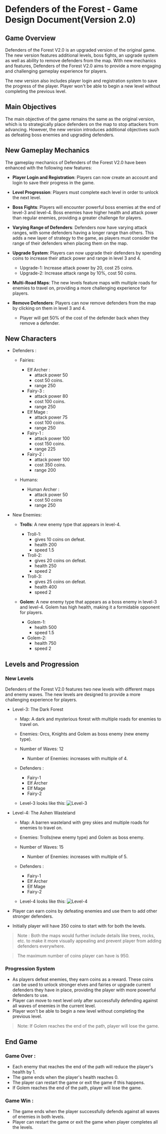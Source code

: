 # Defenders of the Forest - Game Design Document(Version 2.0)

## Game Overview
Defenders of the Forest V2.0 is an upgraded version of the original game. The new version features additional levels, boss fights, an upgrade system as well as ability to remove defenders from the map. With new mechanics and features, Defenders of the Forest V2.0 aims to provide a more engaging and challenging gameplay experience for players.

The new version also includes player login and registration system to save the progress of the player. Player won't be able to begin a new level without completing the previous level.

## Main Objectives
The main objective of the game remains the same as the original version, which is to strategically place defenders on the map to stop attackers from advancing. However, the new version introduces additional objectives such as defeating boss enemies and upgrading defenders.

## New Gameplay Mechanics

The gameplay mechanics of Defenders of the Forest V2.0 have been enhanced with the following new features:

- **Player Login and Registration**: Players can now create an account and login to save their progress in the game.

- **Level Progression**: Players must complete each level in order to unlock the next level.

- **Boss Fights**: Players will encounter powerful boss enemies at the end of level-3 and level-4. Boss enemies have higher health and attack power than regular enemies, providing a greater challenge for players. 

- **Varying Range of Defenders**: Defenders now have varying attack ranges, with some defenders having a longer range than others. This adds a new layer of strategy to the game, as players must consider the range of their defenders when placing them on the map.

- **Upgrade System**: Players can now upgrade their defenders by spending coins to increase their attack power and range in level 3 and 4.
    - Upgrade-1: Increase attack power by 20, cost 25 coins.
    - Upgrade-2: Increase attack range by 10%, cost 50 coins.

- **Multi-Road Maps**: The new levels feature maps with multiple roads for enemies to travel on, providing a more challenging experience for players.

- **Remove Defenders**: Players can now remove defenders from the map by clicking on them in level 3 and 4.
    - Player will get 50% of the cost of the defender back when they remove a defender.

## New Characters
- Defenders : 
    - Fairies:
        - Elf Archer : 
            - attack power 50 
            - cost 50 coins.
            - range 250
        - Fairy-3 : 
            - attack power 80
            - cost 100 coins.
            - range 250
        - Elf Mage : 
            - attack power 75
            - cost 100 coins.
            - range 250
        - Fairy-1 : 
            - attack power 100
            - cost 150 coins.
            - range 225
        - Fairy-2 : 
            - attack power 100
            - cost 350 coins.
            - range 200
        
    - Humans:
        - Human Archer : 
            - attack power 50
            - cost 50 coins
            - range 250

- New Enemies:
    - **Trolls**: A new enemy type that appears in level-4. 
        - Troll-1: 
            - gives 10 coins on defeat.
            - health 200
            - speed 1.5
        - Troll-2: 
            - gives 20 coins on defeat.
            - health 250
            - speed 2
        - Troll-3: 
            - gives 25 coins on defeat.
            - health 400
            - speed 2

    - **Golem**: A new enemy type that appears as a boss enemy in level-3 and level-4. Golem has high health, making it a formidable opponent for players.
        - Golem-1: 
            - health 500
            - speed 1.5
        - Golem-2: 
            - health 750
            - speed 2

## Levels and Progression

### New Levels
Defenders of the Forest V2.0 features two new levels with different maps and enemy waves. The new levels are designed to provide a more challenging experience for players.

- Level-3: The Dark Forest
    - Map: A dark and mysterious forest with multiple roads for enemies to travel on.
    - Enemies: Orcs, Knights and Golem as boss enemy (new enemy type).
    - Number of Waves: 12
        - Number of Enemies: increases with multiple of 4.
    - Defenders : 
        - Fairy-1  
        - Elf Archer 
        - Elf Mage 
        - Fairy-2

    - Level-3 looks like this:
![Level-3](./assets/gameMap/rawDraft3.png)

<div style="page-break-after: always;"></div>

- Level-4: The Ashen Wasteland
    - Map: A barren wasteland with grey skies and multiple roads for enemies to travel on.
    - Enemies: Trolls(new enemy type) and Golem as boss enemy.
    - Number of Waves: 15
        - Number of Enemies: increases with multiple of 5.
    - Defenders : 
        - Fairy-1  
        - Elf Archer 
        - Elf Mage 
        - Fairy-2
    
    - Level-4 looks like this:
![Level-4](./assets/gameMap/rawDraft4.png)

-  Player can earn coins by defeating enemies and use them to add other stronger defenders.
-  Initially player will have 350 coins to start with for both the levels.

>Note : Both the maps would further include details like trees, rocks, etc. to make it more visually appealing and prevent player from adding defenders everywhere.

> The maximum number of coins player can have is 950.

### Progression System
- As players defeat enemies, they earn coins as a reward. These coins can be used to unlock stronger elves and fairies or upgrade current defenders they have in place, providing the player with more powerful defenders to use.
- Player can move to next level only after successfully defending against all waves of enemies in the current level.
- Player won't be able to begin a new level without completing the previous level.

> Note: If Golem reaches the end of the path, player will lose the game.

<div style="page-break-after: always;"></div>

## End Game

### Game Over : 
- Each enemy that reaches the end of the path will reduce the player's health by 1.
- The game ends when the player's health reaches 0.
- The player can restart the game or exit the game if this happens.
- If Golem reaches the end of the path, player will lose the game.

### Game Win :
- The game ends when the player successfully defends against all waves of enemies in both levels.
- Player can restart the game or exit the game when player completes all the levels.
